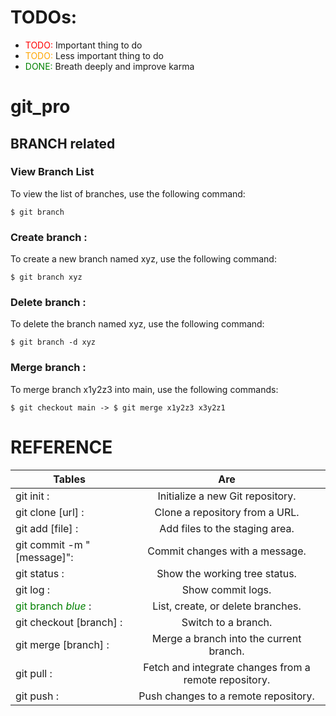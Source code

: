 <style>
r { color: Red }
o { color: Orange }
g { color: Green }
</style>

# TODOs:

- <r>TODO:</r> Important thing to do
- <o>TODO:</o> Less important thing to do
- <g>DONE:</g> Breath deeply and improve karma
  
# git_pro
## BRANCH related 

### View Branch List
To view the list of branches, use the following command:
```console
$ git branch
```

### Create branch   :
To create a new branch named xyz, use the following command:
```console
$ git branch xyz
```

### Delete branch   :
To delete the branch named xyz, use the following command:
```console
$ git branch -d xyz
```

### Merge branch   :
To merge branch x1y2z3 into main, use the following commands:
```console
$ git checkout main -> $ git merge x1y2z3 x3y2z1
```

# REFERENCE
| Tables   |      Are      | 
|----------|:-------------:|
|git init                 :|Initialize a new Git repository.|
|git clone [url]          :|Clone a repository from a URL.|
|git add [file]           :|Add files to the staging area.|
|git commit -m "[message]":|Commit changes with a message.|
|git status               :|Show the working tree status.|
|git log                  :|Show commit logs.|
|<g>git branch *blue* </g>             :|List, create, or delete branches.|
|git checkout [branch]    :|Switch to a branch.|
|git merge [branch]       :|Merge a branch into the current branch.|
|git pull                 :|Fetch and integrate changes from a remote repository.|
|git push                 :|Push changes to a remote repository.|
